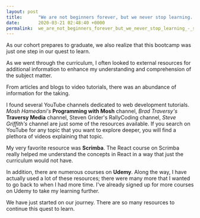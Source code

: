 ```yaml
---
layout: post
title:      "We are not beginners forever, but we never stop learning. - Sandra Scofield"
date:       2020-03-21 02:48:40 +0000
permalink:  we_are_not_beginners_forever_but_we_never_stop_learning_-_sandra_scofield
---
```



As our cohort prepares to graduate, we also realize that this bootcamp was just one step in our quest to learn.  

As we went through the curriculum, I often looked to external resources for additional information to enhance my understanding and comprehension of the subject matter.  

From articles and blogs to video tutorials, there was an abundance of information for the taking.  

I found several YouTube channels dedicated to web development tutorials.  *Mosh Hamedani's* **Programming with Mosh** channel, *Brad Traversy's* **Traversy Media** channel, Steven Grider's RallyCoding channel, *Steve Griffith's*  channel are just some of the resources available.  If you search on YouTube for any topic that you want to explore deeper, you will find a plethora of videos explaining that topic.  

My very favorite resource was **Scrimba**.  The React course on Scrimba really helped me understand the concepts in React in a way that just the curriculum would not have. 

In addition, there are numerous courses on **Udemy**.  Along the way, I have actually used a lot of these resources; there were many more that I wanted to go back to when I had more time. I've already signed up for more courses on Udemy to take my learning further. 

We have just started on our journey.  There are so many resources to continue this quest to learn.





